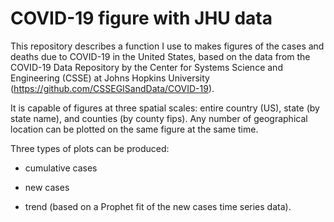 # COVID-19 figure with JHU data

This repository describes a function I use to makes figures of the cases and deaths due to COVID-19 in the United States, based on the data from the COVID-19 Data Repository by the Center for Systems Science and Engineering (CSSE) at Johns Hopkins University (https://github.com/CSSEGISandData/COVID-19). 

It is capable of figures at three spatial scales: entire country (US), state (by state name), and counties (by county fips). Any number of geographical location can be plotted on the same figure at the same time. 

Three types of plots can be produced: 

- cumulative cases

- new cases

- trend (based on a Prophet fit of the new cases time series data). 

